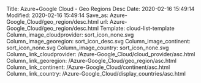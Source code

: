 Title: Azure+Google Cloud - Geo Regions Desc
Date: 2020-02-16 15:49:14
Modified: 2020-02-16 15:49:14
Save_as: Azure-Google_Cloud/geo_region/desc.html
url: Azure-Google_Cloud/geo_region/desc.html
Template: cloud-list-template
Column_image_cloudprovider: sort_icon_none.svg
Column_image_georegion: sort_icon_desc.svg
Column_image_continent: sort_icon_none.svg
Column_image_country: sort_icon_none.svg
Column_link_cloudprovider: /Azure-Google_Cloud/cloud_provider/asc.html
Column_link_georegion: /Azure-Google_Cloud/geo_region/asc.html
Column_link_continent: /Azure-Google_Cloud/continent/asc.html
Column_link_country: /Azure-Google_Cloud/display_countries/asc.html